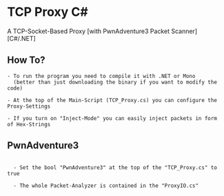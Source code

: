 # TCP Proxy C#
A TCP-Socket-Based Proxy [with PwnAdventure3 Packet Scanner] [C#/.NET]


## How To?

```
- To run the program you need to compile it with .NET or Mono
  (better than just downloading the binary if you want to modify the code)

- At the top of the Main-Script (TCP_Proxy.cs) you can configure the Proxy-Settings

- If you turn on "Inject-Mode" you can easily inject packets in form of Hex-Strings

```

## PwnAdventure3

```

  - Set the bool "PwnAdventure3" at the top of the "TCP_Proxy.cs" to true
  
  - The whole Packet-Analyzer is contained in the "ProxyIO.cs"

```
